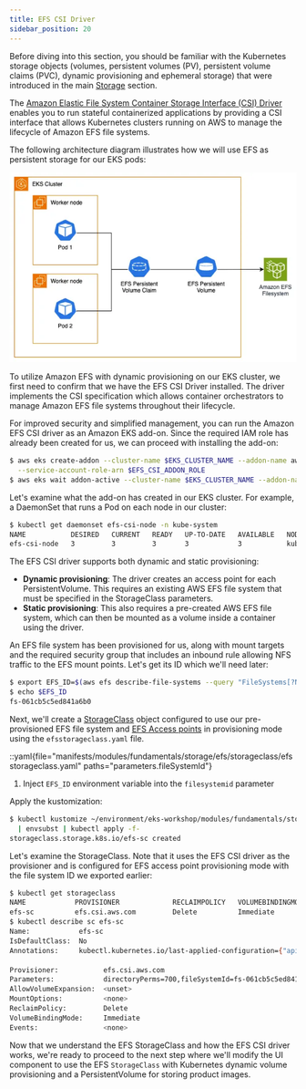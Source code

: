```yaml
---
title: EFS CSI Driver
sidebar_position: 20
---
```


Before diving into this section, you should be familiar with the Kubernetes storage objects (volumes, persistent volumes (PV), persistent volume claims (PVC), dynamic provisioning and ephemeral storage) that were introduced in the main [Storage](../index.md) section.

The [Amazon Elastic File System Container Storage Interface (CSI) Driver](https://github.com/kubernetes-sigs/aws-efs-csi-driver) enables you to run stateful containerized applications by providing a CSI interface that allows Kubernetes clusters running on AWS to manage the lifecycle of Amazon EFS file systems.

The following architecture diagram illustrates how we will use EFS as persistent storage for our EKS pods:

![Assets with EFS](./assets/efs-storage.webp)

To utilize Amazon EFS with dynamic provisioning on our EKS cluster, we first need to confirm that we have the EFS CSI Driver installed. The driver implements the CSI specification which allows container orchestrators to manage Amazon EFS file systems throughout their lifecycle.

For improved security and simplified management, you can run the Amazon EFS CSI driver as an Amazon EKS add-on. Since the required IAM role has already been created for us, we can proceed with installing the add-on:

```bash timeout=300 wait=60
$ aws eks create-addon --cluster-name $EKS_CLUSTER_NAME --addon-name aws-efs-csi-driver \
  --service-account-role-arn $EFS_CSI_ADDON_ROLE
$ aws eks wait addon-active --cluster-name $EKS_CLUSTER_NAME --addon-name aws-efs-csi-driver
```

Let's examine what the add-on has created in our EKS cluster. For example, a DaemonSet that runs a Pod on each node in our cluster:

```bash
$ kubectl get daemonset efs-csi-node -n kube-system
NAME           DESIRED   CURRENT   READY   UP-TO-DATE   AVAILABLE   NODE SELECTOR                 AGE
efs-csi-node   3         3         3       3            3           kubernetes.io/os=linux        47s
```

The EFS CSI driver supports both dynamic and static provisioning:

- **Dynamic provisioning**: The driver creates an access point for each PersistentVolume. This requires an existing AWS EFS file system that must be specified in the StorageClass parameters.
- **Static provisioning**: This also requires a pre-created AWS EFS file system, which can then be mounted as a volume inside a container using the driver.

An EFS file system has been provisioned for us, along with mount targets and the required security group that includes an inbound rule allowing NFS traffic to the EFS mount points. Let's get its ID which we'll need later:

```bash
$ export EFS_ID=$(aws efs describe-file-systems --query "FileSystems[?Name=='$EKS_CLUSTER_NAME-efs-assets'] | [0].FileSystemId" --output text)
$ echo $EFS_ID
fs-061cb5c5ed841a6b0
```

Next, we'll create a [StorageClass](https://kubernetes.io/docs/concepts/storage/storage-classes/) object configured to use our pre-provisioned EFS file system and [EFS Access points](https://docs.aws.amazon.com/efs/latest/ug/efs-access-points.html) in provisioning mode using the `efsstorageclass.yaml` file.

::yaml{file="manifests/modules/fundamentals/storage/efs/storageclass/efsstorageclass.yaml" paths="parameters.fileSystemId"}

1. Inject `EFS_ID` environment variable into the `filesystemid` parameter


Apply the kustomization:

```bash
$ kubectl kustomize ~/environment/eks-workshop/modules/fundamentals/storage/efs/storageclass \
  | envsubst | kubectl apply -f-
storageclass.storage.k8s.io/efs-sc created
```

Let's examine the StorageClass. Note that it uses the EFS CSI driver as the provisioner and is configured for EFS access point provisioning mode with the file system ID we exported earlier:

```bash
$ kubectl get storageclass
NAME            PROVISIONER             RECLAIMPOLICY   VOLUMEBINDINGMODE      ALLOWVOLUMEEXPANSION   AGE
efs-sc          efs.csi.aws.com         Delete          Immediate              false                  8m29s
$ kubectl describe sc efs-sc
Name:            efs-sc
IsDefaultClass:  No
Annotations:     kubectl.kubernetes.io/last-applied-configuration={"apiVersion":"storage.k8s.io/v1","kind":"StorageClass","metadata":{"annotations":{},"name":"efs-sc"},"parameters":{"directoryPerms":"700","fileSystemId":"fs-061cb5c5ed841a6b0","provisioningMode":"efs-ap"},"provisioner":"efs.csi.aws.com"}

Provisioner:           efs.csi.aws.com
Parameters:            directoryPerms=700,fileSystemId=fs-061cb5c5ed841a6b0,provisioningMode=efs-ap
AllowVolumeExpansion:  <unset>
MountOptions:          <none>
ReclaimPolicy:         Delete
VolumeBindingMode:     Immediate
Events:                <none>
```

Now that we understand the EFS StorageClass and how the EFS CSI driver works, we're ready to proceed to the next step where we'll modify the UI component to use the EFS `StorageClass` with Kubernetes dynamic volume provisioning and a PersistentVolume for storing product images.
